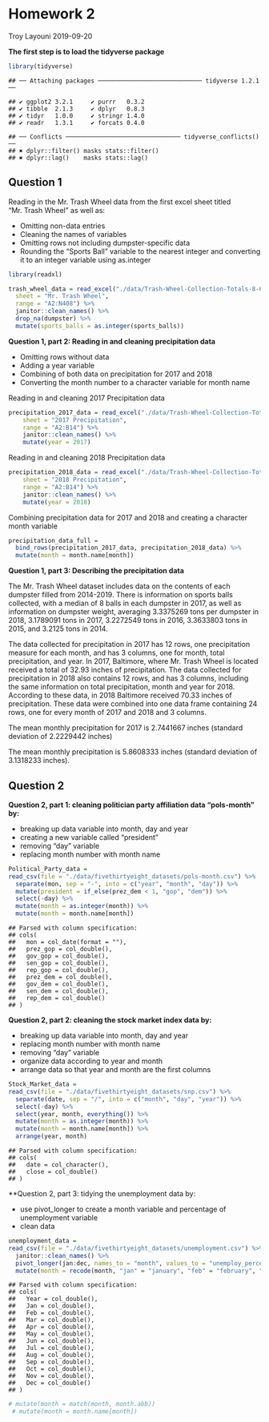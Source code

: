 Homework 2
================
Troy Layouni
2019-09-20

**The first step is to load the tidyverse
    package**

``` r
library(tidyverse) 
```

    ## ── Attaching packages ───────────────────────────── tidyverse 1.2.1 ──

    ## ✔ ggplot2 3.2.1     ✔ purrr   0.3.2
    ## ✔ tibble  2.1.3     ✔ dplyr   0.8.3
    ## ✔ tidyr   1.0.0     ✔ stringr 1.4.0
    ## ✔ readr   1.3.1     ✔ forcats 0.4.0

    ## ── Conflicts ──────────────────────────────── tidyverse_conflicts() ──
    ## ✖ dplyr::filter() masks stats::filter()
    ## ✖ dplyr::lag()    masks stats::lag()

## Question 1

Reading in the Mr. Trash Wheel data from the first excel sheet titled
“Mr. Trash Wheel” as well as:

  - Omitting non-data entries
  - Cleaning the names of variables
  - Omitting rows not including dumpster-specific data
  - Rounding the “Sports Ball” variable to the nearest integer and
    converting it to an integer variable using as.integer

<!-- end list -->

``` r
library(readxl)

trash_wheel_data = read_excel("./data/Trash-Wheel-Collection-Totals-8-6-19.xlsx",
  sheet = "Mr. Trash Wheel", 
  range = "A2:N408") %>% 
  janitor::clean_names() %>%
  drop_na(dumpster) %>% 
  mutate(sports_balls = as.integer(sports_balls))
```

**Question 1, part 2: Reading in and cleaning precipitation data**

  - Omitting rows without data
  - Adding a year variable
  - Combining of both data on precipitation for 2017 and 2018
  - Converting the month number to a character variable for month name

Reading in and cleaning 2017 Precipitation
data

``` r
precipitation_2017_data = read_excel("./data/Trash-Wheel-Collection-Totals-8-6-19.xlsx",
    sheet = "2017 Precipitation",
    range = "A2:B14") %>% 
    janitor::clean_names() %>%
    mutate(year = 2017) 
```

Reading in and cleaning 2018 Precipitation
data

``` r
precipitation_2018_data = read_excel("./data/Trash-Wheel-Collection-Totals-8-6-19.xlsx",
    sheet = "2018 Precipitation",
    range = "A2:B14") %>% 
    janitor::clean_names() %>%
    mutate(year = 2018)    
```

Combining precipitation data for 2017 and 2018 and creating a character
month variable

``` r
precipitation_data_full =
  bind_rows(precipitation_2017_data, precipitation_2018_data) %>% 
  mutate(month = month.name[month])
```

**Question 1, part 3: Describing the precipitation data**

The Mr. Trash Wheel dataset includes data on the contents of each
dumpster filled from 2014-2019. There is information on sports balls
collected, with a median of 8 balls in each dumpster in 2017, as well as
information on dumpster weight, averaging 3.3375269 tons per dumpster in
2018, 3.1789091 tons in 2017, 3.2272549 tons in 2016, 3.3633803 tons in
2015, and 3.2125 tons in 2014.

The data collected for precipitation in 2017 has 12 rows, one
precipitation measure for each month, and has 3 columns, one for month,
total precipitation, and year. In 2017, Baltimore, where Mr. Trash Wheel
is located received a total of 32.93 inches of precipitation. The data
collected for precipitation in 2018 also contains 12 rows, and has 3
columns, including the same information on total precipitation, month
and year for 2018. According to these data, in 2018 Baltimore received
70.33 inches of precipitation. These data were combined into one data
frame containing 24 rows, one for every month of 2017 and 2018 and 3
columns.

The mean monthly precipitation for 2017 is 2.7441667 inches (standard
deviation of 2.2229442 inches)

The mean monthly precipitation is 5.8608333 inches (standard deviation
of 3.1318233 inches).

## Question 2

**Question 2, part 1: cleaning politician party affiliation data
“pols-month” by:**

  - breaking up data variable into month, day and year
  - creating a new variable called “president”
  - removing “day” variable
  - replacing month number with month name

<!-- end list -->

``` r
Political_Party_data = 
read_csv(file = "./data/fivethirtyeight_datasets/pols-month.csv") %>%
  separate(mon, sep = "-", into = c("year", "month", "day")) %>% 
  mutate(president = if_else(prez_dem < 1, "gop", "dem")) %>% 
  select(-day) %>% 
  mutate(month = as.integer(month)) %>% 
  mutate(month = month.name[month]) 
```

    ## Parsed with column specification:
    ## cols(
    ##   mon = col_date(format = ""),
    ##   prez_gop = col_double(),
    ##   gov_gop = col_double(),
    ##   sen_gop = col_double(),
    ##   rep_gop = col_double(),
    ##   prez_dem = col_double(),
    ##   gov_dem = col_double(),
    ##   sen_dem = col_double(),
    ##   rep_dem = col_double()
    ## )

**Question 2, part 2: cleaning the stock market index data by:**

  - breaking up data variable into month, day and year
  - replacing month number with month name
  - removing “day” variable
  - organize data according to year and month
  - arrange data so that year and month are the first columns

<!-- end list -->

``` r
Stock_Market_data = 
read_csv(file = "./data/fivethirtyeight_datasets/snp.csv") %>%
  separate(date, sep = "/", into = c("month", "day", "year")) %>% 
  select(-day) %>% 
  select(year, month, everything()) %>% 
  mutate(month = as.integer(month)) %>% 
  mutate(month = month.name[month]) %>% 
  arrange(year, month)
```

    ## Parsed with column specification:
    ## cols(
    ##   date = col_character(),
    ##   close = col_double()
    ## )

\*\*Question 2, part 3: tidying the unemployment data by:

  - use pivot\_longer to create a month variable and percentage of
    unemployment variable
  - clean data

<!-- end list -->

``` r
unemployment_data = 
read_csv(file = "./data/fivethirtyeight_datasets/unemployment.csv") %>%
  janitor::clean_names() %>% 
  pivot_longer(jan:dec, names_to = "month", values_to = "unemploy_percent") %>% 
  mutate(month = recode(month, "jan" = "january", "feb" = "february", "mar" = "march", "apr" = "april", "jun" = "june", "jul" = "july", "aug" = "august", "sep" = "september", "oct" = "october", "nov" = "november", "dec" = "december"))
```

    ## Parsed with column specification:
    ## cols(
    ##   Year = col_double(),
    ##   Jan = col_double(),
    ##   Feb = col_double(),
    ##   Mar = col_double(),
    ##   Apr = col_double(),
    ##   May = col_double(),
    ##   Jun = col_double(),
    ##   Jul = col_double(),
    ##   Aug = col_double(),
    ##   Sep = col_double(),
    ##   Oct = col_double(),
    ##   Nov = col_double(),
    ##   Dec = col_double()
    ## )

``` r
# mutate(month = match(month, month.abb)) 
 # mutate(month = month.name[month]) 
```
